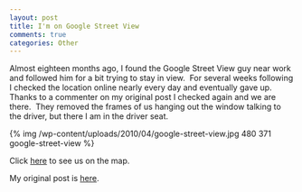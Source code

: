 ```yaml
--- 
layout: post
title: I'm on Google Street View
comments: true
categories: Other
---
```

Almost eighteen months ago, I found the Google Street View guy near work and followed him for a bit trying to stay in view.  For several weeks following I checked the location online nearly every day and eventually gave up.  Thanks to a commenter on my original post I checked again and we are there.  They removed the frames of us hanging out the window talking to the driver, but there I am in the driver seat.

{% img /wp-content/uploads/2010/04/google-street-view.jpg 480 371 google-street-view %}

Click <a href="http://local.google.com/?ie=UTF8&amp;ll=33.931361,-84.337342&amp;spn=0,0.021973&amp;z=16&amp;layer=c&amp;cbll=33.931274,-84.337338&amp;panoid=vlMcaMbCrpgMsIM3Psm1SA&amp;cbp=12,263.04,,0,21.7">here</a> to see us on the map.

My original post is <a href="../2008/08/16/im-going-to-be-on-google-street-view-i-hope/">here</a>.
